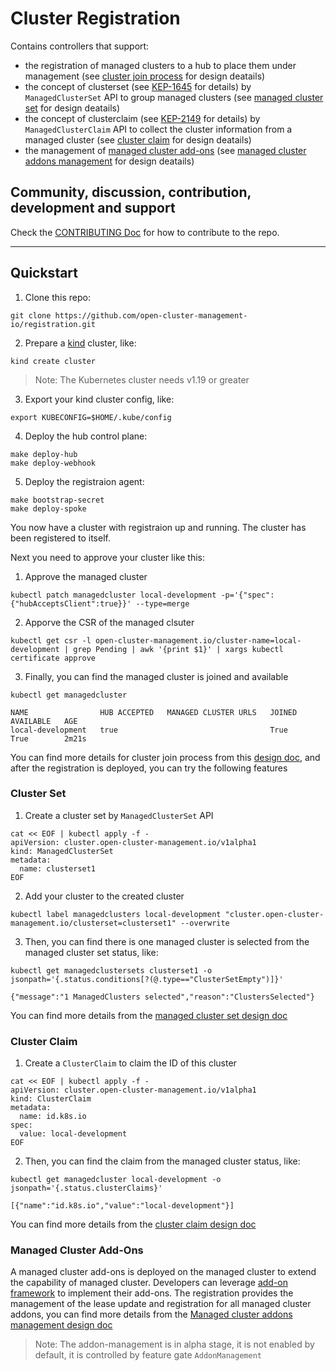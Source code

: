 # Cluster Registration

Contains controllers that support:

- the registration of managed clusters to a hub to place them under management
  (see [cluster join process](https://github.com/open-cluster-management-io/api/blob/main/docs/clusterjoinprocess.md) for design deatails)
- the concept of clusterset (see [KEP-1645](https://github.com/kubernetes/enhancements/tree/master/keps/sig-multicluster/1645-multi-cluster-services-api) for details)
  by `ManagedClusterSet` API to group managed clusters
  (see [managed cluster set](https://github.com/open-cluster-management-io/api/blob/main/docs/clusterset.md) for design deatails)
- the concept of clusterclaim (see [KEP-2149](https://github.com/kubernetes/enhancements/tree/master/keps/sig-multicluster/2149-clusterid) for details)
  by `ManagedClusterClaim` API to collect the cluster information from a managed cluster
  (see [cluster claim](https://github.com/open-cluster-management-io/api/blob/main/docs/clusterset.md) for design deatails)
- the management of [managed cluster add-ons](https://github.com/open-cluster-management-io/api/blob/main/addon/v1alpha1/types_managedclusteraddon.go)
  (see [managed cluster addons management](https://github.com/open-cluster-management-io/enhancements/tree/main/enhancements/sig-architecture/12-addon-manager) for design deatails)

## Community, discussion, contribution, development and support

Check the [CONTRIBUTING Doc](CONTRIBUTING.md) for how to contribute to the repo.

<!--

You can reach the maintainers of this project at:

- [#xxx on Slack](https://slack.com/signin?redir=%2Fmessages%2Fxxx)

-->

------

## Quickstart

1. Clone this repo:
  ```
  git clone https://github.com/open-cluster-management-io/registration.git
  ```

2. Prepare a [kind](https://kind.sigs.k8s.io/) cluster, like:
  ```
  kind create cluster
  ```

  > Note: The Kubernetes cluster needs v1.19 or greater

3. Export your kind cluster config, like:
  ```
  export KUBECONFIG=$HOME/.kube/config
  ```

4. Deploy the hub control plane:
  ```
  make deploy-hub
  make deploy-webhook
  ```

5. Deploy the registraion agent:
  ```
  make bootstrap-secret
  make deploy-spoke
  ```

You now have a cluster with registraion up and running. The cluster has been registered to itself.

Next you need to approve your cluster like this:

1. Approve the managed cluster
  ```
  kubectl patch managedcluster local-development -p='{"spec":{"hubAcceptsClient":true}}' --type=merge
  ```

2. Apporve the CSR of the managed clsuter
  ```
  kubectl get csr -l open-cluster-management.io/cluster-name=local-development | grep Pending | awk '{print $1}' | xargs kubectl certificate approve
  ```

3. Finally, you can find the managed cluster is joined and available
  ```
  kubectl get managedcluster

  NAME                HUB ACCEPTED   MANAGED CLUSTER URLS   JOINED   AVAILABLE   AGE
  local-development   true                                  True     True        2m21s
  ```

You can find more details for cluster join process from this [design doc](https://github.com/open-cluster-management-io/api/blob/main/docs/clusterjoinprocess.md), and after the registration is deployed, you can try the following features

### Cluster Set

1. Create a cluster set by `ManagedClusterSet` API
  ```
  cat << EOF | kubectl apply -f -
  apiVersion: cluster.open-cluster-management.io/v1alpha1
  kind: ManagedClusterSet
  metadata:
    name: clusterset1
  EOF
  ```
2. Add your cluster to the created cluster
  ```
  kubectl label managedclusters local-development "cluster.open-cluster-management.io/clusterset=clusterset1" --overwrite
  ```

3. Then, you can find there is one managed cluster is selected from the managed cluster set status, like:
  ```
  kubectl get managedclustersets clusterset1 -o jsonpath='{.status.conditions[?(@.type=="ClusterSetEmpty")]}'

  {"message":"1 ManagedClusters selected","reason":"ClustersSelected"}
  ```

You can find more details from the [managed cluster set design doc](https://github.com/open-cluster-management-io/api/blob/main/docs/clusterset.md)

### Cluster Claim

1. Create a `ClusterClaim` to claim the ID of this cluster
  ```
  cat << EOF | kubectl apply -f -
  apiVersion: cluster.open-cluster-management.io/v1alpha1
  kind: ClusterClaim
  metadata:
    name: id.k8s.io
  spec:
    value: local-development
  EOF
  ```

2. Then, you can find the claim from the managed cluster status, like:
  ```
  kubectl get managedcluster local-development -o jsonpath='{.status.clusterClaims}'

  [{"name":"id.k8s.io","value":"local-development"}]
  ```

You can find more details from the [cluster claim design doc](https://github.com/open-cluster-management-io/enhancements/tree/main/enhancements/sig-architecture/4-cluster-claims)

### Managed Cluster Add-Ons

A managed cluster add-ons is deployed on the managed cluster to extend the capability of managed
cluster. Developers can leverage [add-on framework](https://github.com/open-cluster-management-io/addon-framework)
to implement their add-ons. The registration provides the management of the lease update and
registration for all managed cluster addons, you can find more details from the
[Managed cluster addons management design doc](https://github.com/open-cluster-management-io/enhancements/tree/main/enhancements/sig-architecture/12-addon-manager)

> Note: The addon-management is in alpha stage, it is not enabled by default, it is controlled by
> feature gate `AddonManagement`

<!--
## XXX References

If you have any further question about xxx, please refer to
[XXX help documentation](docs/xxx_help.md) for further information.
-->
